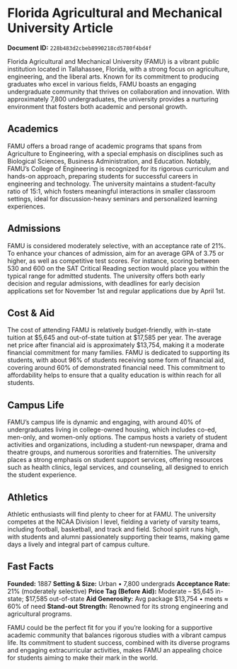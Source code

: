 # Florida Agricultural and Mechanical University Article

**Document ID:** `228b483d2cbeb8990218cd5780f4bd4f`

Florida Agricultural and Mechanical University (FAMU) is a vibrant public institution located in Tallahassee, Florida, with a strong focus on agriculture, engineering, and the liberal arts. Known for its commitment to producing graduates who excel in various fields, FAMU boasts an engaging undergraduate community that thrives on collaboration and innovation. With approximately 7,800 undergraduates, the university provides a nurturing environment that fosters both academic and personal growth.

## Academics
FAMU offers a broad range of academic programs that spans from Agriculture to Engineering, with a special emphasis on disciplines such as Biological Sciences, Business Administration, and Education. Notably, FAMU’s College of Engineering is recognized for its rigorous curriculum and hands-on approach, preparing students for successful careers in engineering and technology. The university maintains a student-faculty ratio of 15:1, which fosters meaningful interactions in smaller classroom settings, ideal for discussion-heavy seminars and personalized learning experiences.

## Admissions
FAMU is considered moderately selective, with an acceptance rate of 21%. To enhance your chances of admission, aim for an average GPA of 3.75 or higher, as well as competitive test scores. For instance, scoring between 530 and 600 on the SAT Critical Reading section would place you within the typical range for admitted students. The university offers both early decision and regular admissions, with deadlines for early decision applications set for November 1st and regular applications due by April 1st.

## Cost & Aid
The cost of attending FAMU is relatively budget-friendly, with in-state tuition at $5,645 and out-of-state tuition at $17,585 per year. The average net price after financial aid is approximately $13,754, making it a moderate financial commitment for many families. FAMU is dedicated to supporting its students, with about 96% of students receiving some form of financial aid, covering around 60% of demonstrated financial need. This commitment to affordability helps to ensure that a quality education is within reach for all students.

## Campus Life
FAMU’s campus life is dynamic and engaging, with around 40% of undergraduates living in college-owned housing, which includes co-ed, men-only, and women-only options. The campus hosts a variety of student activities and organizations, including a student-run newspaper, drama and theatre groups, and numerous sororities and fraternities. The university places a strong emphasis on student support services, offering resources such as health clinics, legal services, and counseling, all designed to enrich the student experience.

## Athletics
Athletic enthusiasts will find plenty to cheer for at FAMU. The university competes at the NCAA Division I level, fielding a variety of varsity teams, including football, basketball, and track and field. School spirit runs high, with students and alumni passionately supporting their teams, making game days a lively and integral part of campus culture.

## Fast Facts
**Founded:** 1887
**Setting & Size:** Urban • 7,800 undergrads
**Acceptance Rate:** 21% (moderately selective)
**Price Tag (Before Aid):** Moderate – $5,645 in-state; $17,585 out-of-state
**Aid Generosity:** Avg package $13,754 • meets ≈ 60% of need
**Stand-out Strength:** Renowned for its strong engineering and agricultural programs.

FAMU could be the perfect fit for you if you’re looking for a supportive academic community that balances rigorous studies with a vibrant campus life. Its commitment to student success, combined with its diverse programs and engaging extracurricular activities, makes FAMU an appealing choice for students aiming to make their mark in the world.
